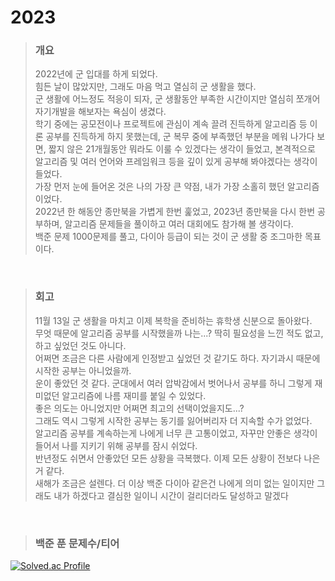 2023
====
>### 개요
>2022년에 군 입대를 하게 되었다.  
>힘든 날이 많았지만, 그래도 마음 먹고 열심히 군 생활을 했다.  
>군 생활에 어느정도 적응이 되자, 군 생활동안 부족한 시간이지만 열심히 쪼개어 자기개발을 해보자는 욕심이 생겼다.  
>학기 중에는 공모전이나 프로젝트에 관심이 계속 끌려 진득하게 알고리즘 등 이론 공부를 진득하게 하지 못했는데, 군 복무 중에 부족했던 부분을 메워 나가다 보면, 짧지 않은 21개월동안 뭐라도 이룰 수 있겠다는 생각이 들었고, 본격적으로 알고리즘 및 여러 언어와 프레임워크 등을 깊이 있게 공부해 봐야겠다는 생각이 들었다.  
>가장 먼저 눈에 들어온 것은 나의 가장 큰 약점, 내가 가장 소홀히 했던 알고리즘이었다.  
>2022년 한 해동안 종만북을 가볍게 한번 훑었고, 2023년 종만북을 다시 한번 공부하며, 알고리즘 문제들을 풀이하고 여러 대회에도 참가해 볼 생각이다.  
>백준 문제 1000문제를 풀고, 다이아 등급이 되는 것이 군 생활 중 조그마한 목표이다.  
<br/>

>### 회고
>11월 13일 군 생활을 마치고 이제 복학을 준비하는 휴학생 신분으로 돌아왔다.  
>무엇 때문에 알고리즘 공부를 시작했을까 나는...? 딱히 필요성을 느낀 적도 없고, 하고 싶었던 것도 아니다.  
>어쩌면 조금은 다른 사람에게 인정받고 싶었던 것 같기도 하다. 자기과시 때문에 시작한 공부는 아니었을까.  
>운이 좋았던 것 같다. 군대에서 여러 압박감에서 벗어나서 공부를 하니 그렇게 재미없던 알고리즘에 나름 재미를 붙일 수 있었다.  
>좋은 의도는 아니었지만 어쩌면 최고의 선택이었을지도...?  
>그래도 역시 그렇게 시작한 공부는 동기를 잃어버리자 더 지속할 수가 없었다.  
>알고리즘 공부를 계속하는게 나에게 너무 큰 고통이었고, 자꾸만 안좋은 생각이 들어서 나를 지키기 위해 공부를 잠시 쉬었다.  
>반년정도 쉬면서 안좋았던 모든 상황을 극복했다. 이제 모든 상황이 전보다 나은거 같다.  
>새해가 조금은 설렌다. 더 이상 백준 다이아 같은건 나에게 의미 없는 일이지만 그래도 내가 하겠다고 결심한 일이니 시간이 걸리더라도 달성하고 말겠다  
<br/>

>### 백준 푼 문제수/티어
[![Solved.ac Profile](http://mazassumnida.wtf/api/v2/generate_badge?boj=jaehoon0429)](https://solved.ac/jaehoon0429/)
